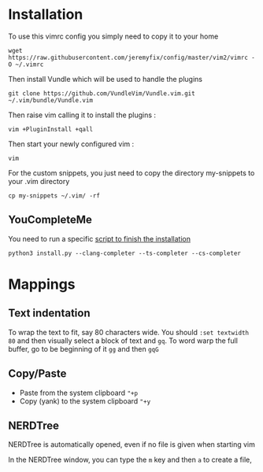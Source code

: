 # Installation

To use this vimrc config you simply need to copy it to your home

    wget https://raw.githubusercontent.com/jeremyfix/config/master/vim2/vimrc -O ~/.vimrc

Then install Vundle which will be used to handle the plugins

	git clone https://github.com/VundleVim/Vundle.vim.git ~/.vim/bundle/Vundle.vim

Then raise vim calling it to install the plugins :
	
	vim +PluginInstall +qall
	
Then start your newly configured vim :

	vim

For the custom snippets, you just need to copy the directory my-snippets to your .vim directory

	cp my-snippets ~/.vim/ -rf


## YouCompleteMe

You need to run a specific [script to finish the installation](https://github.com/ycm-core/YouCompleteMe#linux-64-bit)

	python3 install.py --clang-completer --ts-completer --cs-completer


# Mappings

## Text indentation

To wrap the text to fit, say 80 characters wide. You should `:set textwidth 80` and then visually select a block of text and `gq`. To word warp the full buffer, go to be beginning of it `gg` and then `gqG`

## Copy/Paste

- Paste from the system clipboard `"+p`
- Copy (yank) to the system clipboard `"+y`

## NERDTree

NERDTree is automatically opened, even if no file is given when starting vim

In the NERDTree window, you can type the `m` key and then `a` to create a file, 

